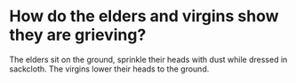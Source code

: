 # How do the elders and virgins show they are grieving?

The elders sit on the ground, sprinkle their heads with dust while dressed in sackcloth. The virgins lower their heads to the ground.
